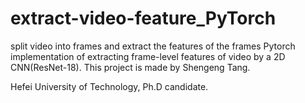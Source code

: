 # extract-video-feature_PyTorch
split video into frames and extract the features of the frames
Pytorch implementation of extracting frame-level features of video by a 2D CNN(ResNet-18). This project is made by Shengeng Tang.

Hefei University of Technology, Ph.D candidate.
